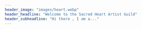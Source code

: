 ```yaml
---
header_image: "images/heart.webp"
header_headline: "Welcome to the Sacred Heart Artist Guild"
header_subheadline: "Hi there , I am a..."
---
```

